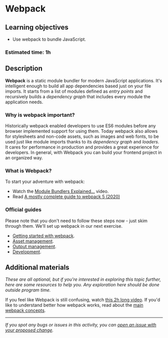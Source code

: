 # Webpack

## Learning objectives

- Use webpack to bundle JavaScript.

### Estimated time: 1h

## Description
**Webpack** is a static module bundler for modern JavaScript applications. It's intelligent enough to build all app dependencies based just on your file imports. It starts from a list of modules defined as *entry points* and recursively builds a *dependency graph* that includes every module the application needs. 

### Why is webpack important?
Historically webpack enabled developers to use ES6 modules before any browser implemented support for using them. 
Today webpack also allows for stylesheets and non-code assets, such as images and web fonts, to be used just like module imports thanks to its *dependency graph* and *loaders*. It cares for performance in production and provides a great experience for developers.
In general, with Webpack you can build your frontend project in an organized way.

### What is Webpack?
To start your adventure with webpack:

- Watch the [Module Bundlers Explained...](https://www.youtube.com/watch?v=5IG4UmULyoA) video.
- Read [A mostly complete guide to webpack 5 (2020)](https://www.valentinog.com/blog/webpack/)


### Official guides

 Please note that you don't need to follow these steps now - just skim through them. We'll set up webpack in our next exercise.
- [Getting started with webpack](https://webpack.js.org/guides/getting-started/).
- [Asset management](https://webpack.js.org/guides/asset-management/).
- [Output management](https://webpack.js.org/guides/output-management/).
- [Development](https://webpack.js.org/guides/development/).

## Additional materials
*These are all optional, but if you're interested in exploring this topic further, here are some resources to help you. Any exploration here should be done outside program time.*

If you feel like Webpack is still confusing, watch [this 2h long video](https://www.youtube.com/watch?v=MpGLUVbqoYQ).
If you'd like to understand better how webpack works, read about the [main webpack concepts](https://webpack.js.org/concepts/).


------

_If you spot any bugs or issues in this activity, you can [open an issue with your proposed change](https://github.com/microverseinc/curriculum-transversal-skills/blob/main/git-github/articles/open_issue.md)._

